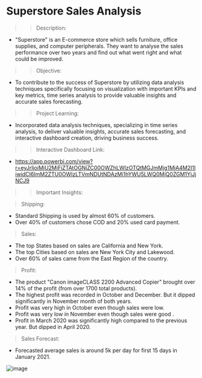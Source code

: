 # Superstore Sales Analysis

>> Description: 
- "Superstore" is an E-commerce store which sells furniture, office supplies, and computer peripherals. They want to analyse the sales performance over two years and find out what went right and what could be improved.
 
>> Objective: 
- To contribute to the success of Superstore by utilizing data analysis techniques specifically focusing on visualization with important KPIs and key metrics, time series analysis to provide valuable insights and accurate sales forecasting.

>> Project Learning: 
- Incorporated data analysis techniques, specializing in time series analysis, to deliver valuable insights, accurate sales forecasting, and interactive dashboard creation, driving business success.

>> Interactive Dashboard Link:
- https://app.powerbi.com/view?r=eyJrIjoiMjU2MjFiZTAtOGNjZC00OWZhLWIzOTQtMGJmMjg1MjA4M2I1IiwidCI6ImM2ZTU0OWIzLTVmNDUtNDAzMi1hYWU5LWQ0MjQ0ZGM1YjJjNCJ9

>> Important Insights:

> Shipping: 
- Standard Shipping is used by almost 60% of customers.
- Over 40% of customers chose COD and 20% used card payment.

> Sales:
- The top States based on sales are California and New York.
- The top Cities based on sales are New York City and Lakewood.
- Over 60% of sales came from the East Region of the country.

> Profit:
- The product "Canon imageCLASS 2200 Advanced Copier" brought over 14% of the profit (from over 1700 total products).
- The highest profit was recorded in October and December. But it dipped significantly in November month of both years.
- Profit was very high in October even though sales were low.
- Profit was very low in November even though sales were good .
- Profit in March 2020 was significantly high compared to the previous year. But dipped in April 2020.

> Sales Forecast:
- Forecasted average sales is around 5k per day for first 15 days in January 2021.

![image](https://github.com/pranaysingh-27/superstore_sales/assets/143386107/fc3bbc08-0ef5-4787-81a2-5d86c9197b6d)
